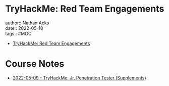 # TryHackMe: Red Team Engagements

author:: Nathan Acks  
date:: 2022-05-10  
tags:: #MOC

* [TryHackMe: Red Team Engagements](https://tryhackme.com/room/redteamengagements)

# Course Notes

* [2022-05-09 - TryHackMe: Jr. Penetration Tester (Supplements)](../log/2022-05-09-tryhackme-jr-penetration-tester-supplements.md)
